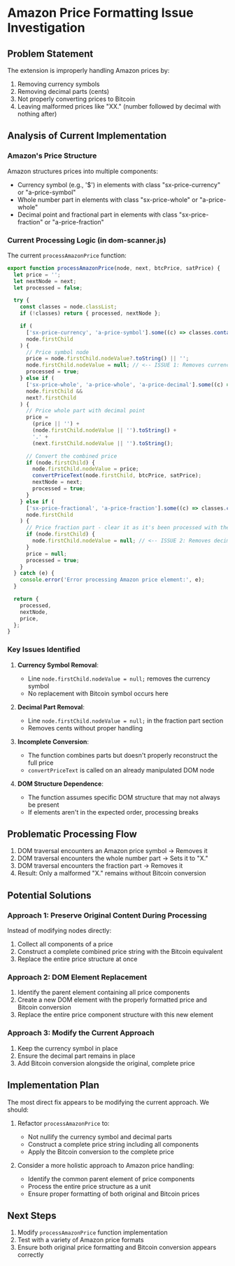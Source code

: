 # Amazon Price Formatting Issue Investigation

## Problem Statement

The extension is improperly handling Amazon prices by:

1. Removing currency symbols
2. Removing decimal parts (cents)
3. Not properly converting prices to Bitcoin
4. Leaving malformed prices like "XX." (number followed by decimal with nothing after)

## Analysis of Current Implementation

### Amazon's Price Structure

Amazon structures prices into multiple components:

- Currency symbol (e.g., '$') in elements with class "sx-price-currency" or "a-price-symbol"
- Whole number part in elements with class "sx-price-whole" or "a-price-whole"
- Decimal point and fractional part in elements with class "sx-price-fraction" or "a-price-fraction"

### Current Processing Logic (in dom-scanner.js)

The current `processAmazonPrice` function:

```javascript
export function processAmazonPrice(node, next, btcPrice, satPrice) {
  let price = '';
  let nextNode = next;
  let processed = false;

  try {
    const classes = node.classList;
    if (!classes) return { processed, nextNode };

    if (
      ['sx-price-currency', 'a-price-symbol'].some((c) => classes.contains(c)) &&
      node.firstChild
    ) {
      // Price symbol node
      price = node.firstChild.nodeValue?.toString() || '';
      node.firstChild.nodeValue = null; // <-- ISSUE 1: Removes currency symbol
      processed = true;
    } else if (
      ['sx-price-whole', 'a-price-whole', 'a-price-decimal'].some((c) => classes.contains(c)) &&
      node.firstChild &&
      next?.firstChild
    ) {
      // Price whole part with decimal point
      price =
        (price || '') +
        (node.firstChild.nodeValue || '').toString() +
        '.' +
        (next.firstChild.nodeValue || '').toString();

      // Convert the combined price
      if (node.firstChild) {
        node.firstChild.nodeValue = price;
        convertPriceText(node.firstChild, btcPrice, satPrice);
        nextNode = next;
        processed = true;
      }
    } else if (
      ['sx-price-fractional', 'a-price-fraction'].some((c) => classes.contains(c)) &&
      node.firstChild
    ) {
      // Price fraction part - clear it as it's been processed with the whole part
      if (node.firstChild) {
        node.firstChild.nodeValue = null; // <-- ISSUE 2: Removes decimal part
      }
      price = null;
      processed = true;
    }
  } catch (e) {
    console.error('Error processing Amazon price element:', e);
  }

  return {
    processed,
    nextNode,
    price,
  };
}
```

### Key Issues Identified

1. **Currency Symbol Removal**:

   - Line `node.firstChild.nodeValue = null;` removes the currency symbol
   - No replacement with Bitcoin symbol occurs here

2. **Decimal Part Removal**:

   - Line `node.firstChild.nodeValue = null;` in the fraction part section
   - Removes cents without proper handling

3. **Incomplete Conversion**:

   - The function combines parts but doesn't properly reconstruct the full price
   - `convertPriceText` is called on an already manipulated DOM node

4. **DOM Structure Dependence**:
   - The function assumes specific DOM structure that may not always be present
   - If elements aren't in the expected order, processing breaks

## Problematic Processing Flow

1. DOM traversal encounters an Amazon price symbol → Removes it
2. DOM traversal encounters the whole number part → Sets it to "X."
3. DOM traversal encounters the fraction part → Removes it
4. Result: Only a malformed "X." remains without Bitcoin conversion

## Potential Solutions

### Approach 1: Preserve Original Content During Processing

Instead of modifying nodes directly:

1. Collect all components of a price
2. Construct a complete combined price string with the Bitcoin equivalent
3. Replace the entire price structure at once

### Approach 2: DOM Element Replacement

1. Identify the parent element containing all price components
2. Create a new DOM element with the properly formatted price and Bitcoin conversion
3. Replace the entire price component structure with this new element

### Approach 3: Modify the Current Approach

1. Keep the currency symbol in place
2. Ensure the decimal part remains in place
3. Add Bitcoin conversion alongside the original, complete price

## Implementation Plan

The most direct fix appears to be modifying the current approach. We should:

1. Refactor `processAmazonPrice` to:

   - Not nullify the currency symbol and decimal parts
   - Construct a complete price string including all components
   - Apply the Bitcoin conversion to the complete price

2. Consider a more holistic approach to Amazon price handling:
   - Identify the common parent element of price components
   - Process the entire price structure as a unit
   - Ensure proper formatting of both original and Bitcoin prices

## Next Steps

1. Modify `processAmazonPrice` function implementation
2. Test with a variety of Amazon price formats
3. Ensure both original price formatting and Bitcoin conversion appears correctly
